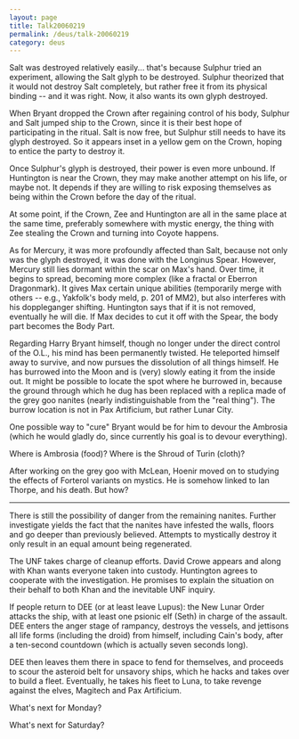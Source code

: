 ```yaml
---
layout: page
title: Talk20060219
permalink: /deus/talk-20060219
category: deus
---
```

Salt was destroyed relatively easily... that's because Sulphur tried an experiment, allowing the Salt glyph to be destroyed. Sulphur theorized that it would not destroy Salt completely, but rather free it from its physical binding -- and it was right. Now, it also wants its own glyph destroyed.

When Bryant dropped the Crown after regaining control of his body, Sulphur and Salt jumped ship to the Crown, since it is their best hope of participating in the ritual. Salt is now free, but Sulphur still needs to have its glyph destroyed. So it appears inset in a yellow gem on the Crown, hoping to entice the party to destroy it.

Once Sulphur's glyph is destroyed, their power is even more unbound. If Huntington is near the Crown, they may make another attempt on his life, or maybe not. It depends if they are willing to risk exposing themselves as being within the Crown before the day of the ritual.

At some point, if the Crown, Zee and Huntington are all in the same place at the same time, preferably somewhere with mystic energy, the thing with Zee stealing the Crown and turning into Coyote happens.

As for Mercury, it was more profoundly affected than Salt, because not only was the glyph destroyed, it was done with the Longinus Spear. However, Mercury still lies dormant within the scar on Max's hand. Over time, it begins to spread, becoming more complex (like a fractal or Eberron Dragonmark). It gives Max certain unique abilities (temporarily merge with others -- e.g., Yakfolk's body meld, p. 201 of MM2), but also interferes with his doppleganger shifting. Huntington says that if it is not removed, eventually he will die. If Max decides to cut it off with the Spear, the body part becomes the Body Part.

Regarding Harry Bryant himself, though no longer under the direct control of the O.L., his mind has been permanently twisted. He teleported himself away to survive, and now pursues the dissolution of all things himself. He has burrowed into the Moon and is (very) slowly eating it from the inside out. It might be possible to locate the spot where he burrowed in, because the ground through which he dug has been replaced with a replica made of the grey goo nanites (nearly indistinguishable from the &quot;real thing&quot;). The burrow location is not in Pax Artificium, but rather Lunar City.

One possible way to &quot;cure&quot; Bryant would be for him to devour the Ambrosia (which he would gladly do, since currently his goal is to devour everything).

Where is Ambrosia (food)? Where is the Shroud of Turin (cloth)?

After working on the grey goo with McLean, Hoenir moved on to studying the effects of Forterol variants on mystics. He is somehow linked to Ian Thorpe, and his death. But how?

-----

There is still the possibility of danger from the remaining nanites. Further investigate yields the fact that the nanites have infested the walls, floors and go deeper than previously believed. Attempts to mystically destroy it only result in an equal amount being regenerated.

The UNF takes charge of cleanup efforts. David Crowe appears and along with Khan wants everyone taken into custody. Huntington agrees to cooperate with the investigation. He promises to explain the situation on their behalf to both Khan and the inevitable UNF inquiry.

If people return to DEE (or at least leave Lupus): the New Lunar Order attacks the ship, with at least one psionic elf (Seth) in charge of the assault. DEE enters the anger stage of rampancy, destroys the vessels, and jettisons all life forms (including the droid) from himself, including Cain's body, after a ten-second countdown (which is actually seven seconds long).

DEE then leaves them there in space to fend for themselves, and proceeds to scour the asteroid belt for unsavory ships, which he hacks and takes over to build a fleet. Eventually, he takes his fleet to Luna, to take revenge against the elves, Magitech and Pax Artificium.

What's next for Monday?

What's next for Saturday?
